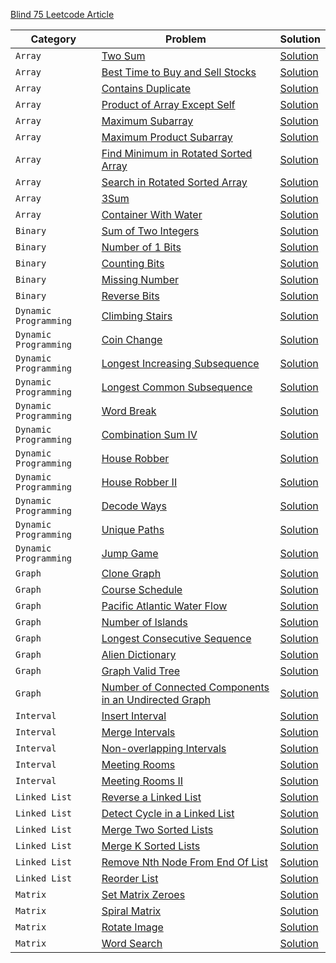 [Blind 75 Leetcode Article ](https://leetcode.com/discuss/general-discussion/460599/blind-75-leetcode-questions)

| **Category**          | **Problem**                                                                                                                                   | **Solution**                                                           |
| --------------------- | --------------------------------------------------------------------------------------------------------------------------------------------- | ---------------------------------------------------------------------- |
| `Array`               | [Two Sum](https://leetcode.com/problems/two-sum/)                                                                                             | [Solution](./Arrays/01_two_sum.ts)                                     |
| `Array`               | [Best Time to Buy and Sell Stocks](https://leetcode.com/problems/best-time-to-buy-and-sell-stock/)                                            | [Solution](./Arrays/02_best_time_to_buy_and_sell_stock.ts)             |
| `Array`               | [Contains Duplicate](https://leetcode.com/problems/contains-duplicate/)                                                                       | [Solution](./Arrays/03_contains_duplicate.ts)                          |
| `Array`               | [Product of Array Except Self](https://leetcode.com/problems/product-of-array-except-self/)                                                   | [Solution](./Arrays/04_product_of_array_except_self.ts)                |
| `Array`               | [Maximum Subarray](https://leetcode.com/problems/maximum-subarray/)                                                                           | [Solution](./Arrays/05_maximum_subarray.ts)                            |
| `Array`               | [Maximum Product Subarray](https://leetcode.com/problems/maximum-product-subarray/)                                                           | [Solution](./Arrays/06_maximum_product_subarray.ts)                    |
| `Array`               | [Find Minimum in Rotated Sorted Array](https://leetcode.com/problems/find-minimum-in-rotated-sorted-array/)                                   | [Solution](./Arrays/07_find_minimum_in_rotated_sorted_array.ts)        |
| `Array`               | [Search in Rotated Sorted Array](https://leetcode.com/problems/search-in-rotated-sorted-array/)                                               | [Solution](./Arrays/08_search_in_rotated_sorted_array.ts)              |
| `Array`               | [3Sum](https://leetcode.com/problems/3sum/)                                                                                                   | [Solution](./Arrays/09_3Sum.ts)                                        |
| `Array`               | [Container With Water](https://leetcode.com/problems/container-with-most-water/)                                                              | [Solution](./Arrays/10_container_with_most_water.ts)                   |
| `Binary`              | [Sum of Two Integers](https://leetcode.com/problems/sum-of-two-integers/)                                                                     | [Solution](./Binary/01_sum_of_two_integers.ts)                         |
| `Binary`              | [Number of 1 Bits](https://leetcode.com/problems/number-of-1-bits/)                                                                           | [Solution](./Binary/02_number_of_1_bits.ts)                            |
| `Binary`              | [Counting Bits](https://leetcode.com/problems/counting-bits/)                                                                                 | [Solution](./Binary/03_counting_bits.ts)                               |
| `Binary`              | [Missing Number](https://leetcode.com/problems/missing-number/)                                                                               | [Solution](./Binary/04_missing_number.ts)                              |
| `Binary`              | [Reverse Bits](https://leetcode.com/problems/reverse-bits/)                                                                                   | [Solution](./Binary/05_reverse_bits.ts)                                |
| `Dynamic Programming` | [Climbing Stairs](https://leetcode.com/problems/climbing-stairs/)                                                                             | [Solution](./Dynamic-Programming/01_climbing_stairs.ts)                |
| `Dynamic Programming` | [Coin Change](https://leetcode.com/problems/coin-change/)                                                                                     | [Solution](./Dynamic-Programming/02_coin_change.ts)                    |
| `Dynamic Programming` | [Longest Increasing Subsequence](https://leetcode.com/problems/longest-increasing-subsequence/)                                               | [Solution](./Dynamic-Programming/03_longest_increasing_subsequence.ts) |
| `Dynamic Programming` | [Longest Common Subsequence](https://leetcode.com/problems/longest-common-subsequence/)                                                       | [Solution](./Dynamic-Programming/04_longest_common_subsequence.ts)     |
| `Dynamic Programming` | [Word Break](https://leetcode.com/problems/word-break/)                                                                                       | [Solution](./Dynamic-Programming/05_word_break.ts)                     |
| `Dynamic Programming` | [Combination Sum IV](https://leetcode.com/problems/combination-sum-iv/)                                                                       | [Solution](./Dynamic-Programming/06_combination_sum_IV.ts)             |
| `Dynamic Programming` | [House Robber](https://leetcode.com/problems/house-robber/)                                                                                   | [Solution](./Dynamic-Programming/07_house_robber.ts)                   |
| `Dynamic Programming` | [House Robber II](https://leetcode.com/problems/house-robber-ii/)                                                                             | [Solution](./Dynamic-Programming/08_house_robber-II.ts)                |
| `Dynamic Programming` | [Decode Ways](https://leetcode.com/problems/decode-ways/)                                                                                     | [Solution](./Dynamic-Programming/09_decode_ways.ts)                    |
| `Dynamic Programming` | [Unique Paths](https://leetcode.com/problems/unique-paths/)                                                                                   | [Solution](./Dynamic-Programming/10_unique_paths.ts)                   |
| `Dynamic Programming` | [Jump Game](https://leetcode.com/problems/jump-game/)                                                                                         | [Solution](./Dynamic-Programming/11_jump_game.ts)                      |
| `Graph`               | [Clone Graph](https://leetcode.com/problems/clone-graph/)                                                                                     | [Solution](./Graph/01_clone_graph.ts)                                  |
| `Graph`               | [Course Schedule](https://leetcode.com/problems/course-schedule/)                                                                             | [Solution](./Graph/02_course_schedule.ts)                              |
| `Graph`               | [Pacific Atlantic Water Flow](https://leetcode.com/problems/pacific-atlantic-water-flow/)                                                     | [Solution](./Graph/03_pacific_atlantic_water_flow.ts)                  |
| `Graph`               | [Number of Islands](https://leetcode.com/problems/number-of-islands/)                                                                         | [Solution](./Graph/04_number_of_islands.ts)                            |
| `Graph`               | [Longest Consecutive Sequence](https://leetcode.com/problems/longest-consecutive-sequence/)                                                   | [Solution](./Graph/05_longest_consecutive_sequence.ts)                 |
| `Graph`               | [Alien Dictionary](https://leetcode.com/problems/alien-dictionary/)                                                                           | [Solution](./Graph/06_alien_dictionary.ts)                             |
| `Graph`               | [Graph Valid Tree](https://leetcode.com/problems/graph-valid-tree/)                                                                           | [Solution](./Graph/07_graph_valid_tree.ts)                             |
| `Graph`               | [Number of Connected Components in an Undirected Graph](https://leetcode.com/problems/number-of-connected-components-in-an-undirected-graph/) | [Solution](./Graph/08_number_of_provinces.ts)                          |
| `Interval`            | [Insert Interval](https://leetcode.com/problems/insert-interval/)                                                                             | [Solution](./Interval/01_insert_interval.ts)                           |
| `Interval`            | [Merge Intervals](https://leetcode.com/problems/merge-intervals/)                                                                             | [Solution](./Interval/02_merge_intervals.ts)                           |
| `Interval`            | [Non-overlapping Intervals](https://leetcode.com/problems/non-overlapping-intervals/)                                                         | [Solution](./Interval/03_non_overlapping_intervals.ts)                 |
| `Interval`            | [Meeting Rooms](https://leetcode.com/problems/meeting-rooms/)                                                                                 | [Solution](./Interval/04_meeting_rooms.ts)                             |
| `Interval`            | [Meeting Rooms II](https://leetcode.com/problems/meeting-rooms-ii/)                                                                           | [Solution](./Interval/05_meeting_rooms_II.ts)                          |
| `Linked List`         | [Reverse a Linked List](https://leetcode.com/problems/meeting-rooms-ii/)                                                                      | [Solution](./Linked-List/01_reverse_linked_list.ts)                    |
| `Linked List`         | [Detect Cycle in a Linked List](https://leetcode.com/problems/linked-list-cycle/)                                                             | [Solution](./Linked-List/02_linked_list_cycle.ts)                      |
| `Linked List`         | [Merge Two Sorted Lists](https://leetcode.com/problems/merge-two-sorted-lists/)                                                               | [Solution](./Linked-List/03_merge_two_sorted_lists.ts)                 |
| `Linked List`         | [Merge K Sorted Lists](https://leetcode.com/problems/merge-k-sorted-lists/)                                                                   | [Solution](./Linked-List/04_merge_k_sorted_list.ts)                    |
| `Linked List`         | [Remove Nth Node From End Of List](https://leetcode.com/problems/remove-nth-node-from-end-of-list/)                                           | [Solution](./Linked-List/05_remove_Nth_node_from_end_of_list.ts)       |
| `Linked List`         | [Reorder List](https://leetcode.com/problems/reorder-list/)                                                                                   | [Solution](./Linked-List/06_reorder_list.ts)                           |
| `Matrix`              | [Set Matrix Zeroes](https://leetcode.com/problems/set-matrix-zeroes/)                                                                         | [Solution](./Matrix/01_set_matrix_zeroes.ts)                           |
| `Matrix`              | [Spiral Matrix](https://leetcode.com/problems/spiral-matrix/)                                                                                 | [Solution](./Matrix/02_spiral_matrix.ts)                               |
| `Matrix`              | [Rotate Image](https://leetcode.com/problems/rotate-image/)                                                                                   | [Solution](./Matrix/03_rotate_image.ts)                                |
| `Matrix`              | [Word Search](https://leetcode.com/problems/word-search/)                                                                                     | [Solution](./Matrix/04_word-search.ts)                                 |
